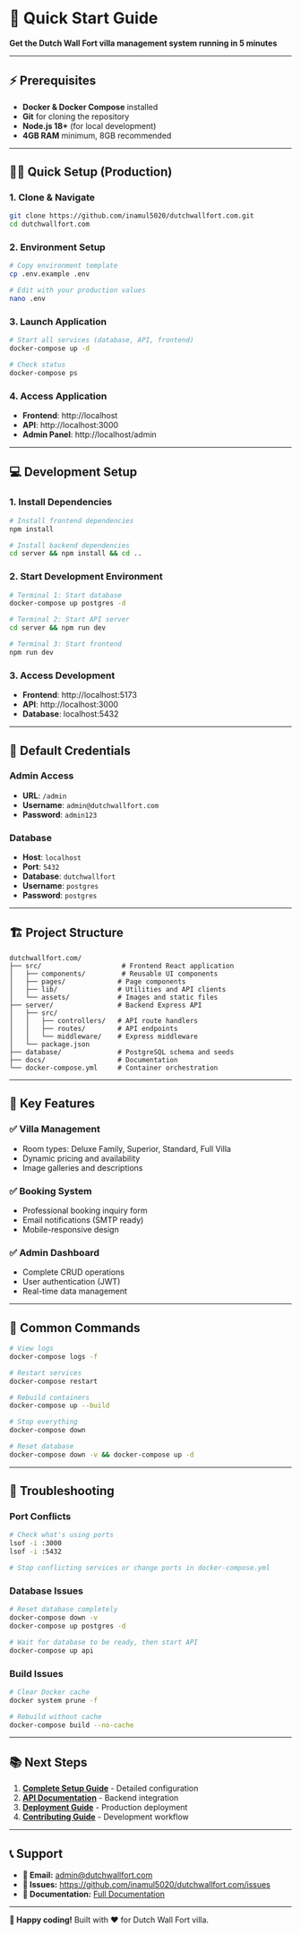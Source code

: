 # 🚀 Quick Start Guide

**Get the Dutch Wall Fort villa management system running in 5 minutes**

---

## ⚡ Prerequisites

- **Docker & Docker Compose** installed
- **Git** for cloning the repository
- **Node.js 18+** (for local development)
- **4GB RAM** minimum, 8GB recommended

---

## 🏃‍♂️ Quick Setup (Production)

### 1. Clone & Navigate
```bash
git clone https://github.com/inamul5020/dutchwallfort.com.git
cd dutchwallfort.com
```

### 2. Environment Setup
```bash
# Copy environment template
cp .env.example .env

# Edit with your production values
nano .env
```

### 3. Launch Application
```bash
# Start all services (database, API, frontend)
docker-compose up -d

# Check status
docker-compose ps
```

### 4. Access Application
- **Frontend**: http://localhost
- **API**: http://localhost:3000
- **Admin Panel**: http://localhost/admin

---

## 💻 Development Setup

### 1. Install Dependencies
```bash
# Install frontend dependencies
npm install

# Install backend dependencies
cd server && npm install && cd ..
```

### 2. Start Development Environment
```bash
# Terminal 1: Start database
docker-compose up postgres -d

# Terminal 2: Start API server
cd server && npm run dev

# Terminal 3: Start frontend
npm run dev
```

### 3. Access Development
- **Frontend**: http://localhost:5173
- **API**: http://localhost:3000
- **Database**: localhost:5432

---

## 🔐 Default Credentials

### Admin Access
- **URL**: `/admin`
- **Username**: `admin@dutchwallfort.com`
- **Password**: `admin123`

### Database
- **Host**: `localhost`
- **Port**: `5432`
- **Database**: `dutchwallfort`
- **Username**: `postgres`
- **Password**: `postgres`

---

## 🏗️ Project Structure

```
dutchwallfort.com/
├── src/                    # Frontend React application
│   ├── components/         # Reusable UI components
│   ├── pages/             # Page components
│   ├── lib/               # Utilities and API clients
│   └── assets/            # Images and static files
├── server/                # Backend Express API
│   ├── src/
│   │   ├── controllers/   # API route handlers
│   │   ├── routes/        # API endpoints
│   │   └── middleware/    # Express middleware
│   └── package.json
├── database/              # PostgreSQL schema and seeds
├── docs/                  # Documentation
└── docker-compose.yml     # Container orchestration
```

---

## 🎯 Key Features

### ✅ **Villa Management**
- Room types: Deluxe Family, Superior, Standard, Full Villa
- Dynamic pricing and availability
- Image galleries and descriptions

### ✅ **Booking System**
- Professional booking inquiry form
- Email notifications (SMTP ready)
- Mobile-responsive design

### ✅ **Admin Dashboard**
- Complete CRUD operations
- User authentication (JWT)
- Real-time data management

---

## 🔧 Common Commands

```bash
# View logs
docker-compose logs -f

# Restart services
docker-compose restart

# Rebuild containers
docker-compose up --build

# Stop everything
docker-compose down

# Reset database
docker-compose down -v && docker-compose up -d
```

---

## 🐛 Troubleshooting

### Port Conflicts
```bash
# Check what's using ports
lsof -i :3000
lsof -i :5432

# Stop conflicting services or change ports in docker-compose.yml
```

### Database Issues
```bash
# Reset database completely
docker-compose down -v
docker-compose up postgres -d

# Wait for database to be ready, then start API
docker-compose up api
```

### Build Issues
```bash
# Clear Docker cache
docker system prune -f

# Rebuild without cache
docker-compose build --no-cache
```

---

## 📚 Next Steps

1. **[Complete Setup Guide](../setup-guide.md)** - Detailed configuration
2. **[API Documentation](../../technical/API.md)** - Backend integration
3. **[Deployment Guide](../../deployment/)** - Production deployment
4. **[Contributing Guide](../contributing.md)** - Development workflow

---

## 📞 Support

- **📧 Email:** admin@dutchwallfort.com
- **🐛 Issues:** https://github.com/inamul5020/dutchwallfort.com/issues
- **📖 Documentation:** [Full Documentation](../../README.md)

---

**🚀 Happy coding!** Built with ❤️ for Dutch Wall Fort villa.
